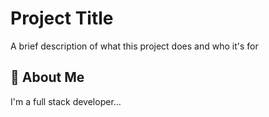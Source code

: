 
# Project Title

A brief description of what this project does and who it's for


## 🚀 About Me
I'm a full stack developer...

